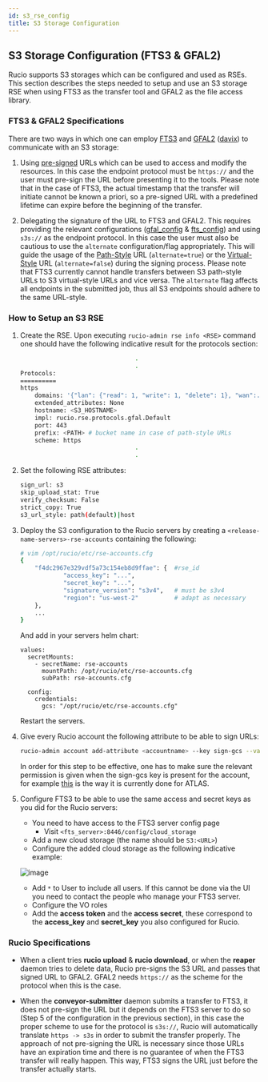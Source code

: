 ```yaml
---
id: s3_rse_config
title: S3 Storage Configuration
---
```


## S3 Storage Configuration (FTS3 & GFAL2)

Rucio supports S3 storages which can be configured and used as RSEs. This section describes the steps needed to setup and use an S3 storage RSE when using FTS3 as the transfer tool and GFAL2 as the file access library.

### FTS3 & GFAL2 Specifications

There are two ways in which one can employ [FTS3](https://fts3-docs.web.cern.ch/fts3-docs/docs/s3_support.html#s3-support)  and [GFAL2](https://dmc-docs.web.cern.ch/dmc-docs/gfal2/plugins.html#gfal2-plugin-http) ([davix](https://davix.web.cern.ch/davix/docs/devel/cloud-support.html#amazon-s3)) to communicate with an S3 storage:

1. Using [pre-signed](https://docs.aws.amazon.com/AmazonS3/latest/userguide/ShareObjectPreSignedURL.html) URLs which can be used to access and modify the resources. In this case the endpoint protocol must be `https://` and the user must pre-sign the URL before presenting it to the tools. Please note that in the case of FTS3, the actual timestamp that the transfer will initiate cannot be known a priori, so a pre-signed URL with a predefined lifetime can expire before the beginning of the transfer.

2. Delegating the signature of the URL to FTS3 and GFAL2. This requires providing the relevant configurations ([gfal_config](https://dmc-docs.web.cern.ch/dmc-docs/gfal2/plugins.html#for-a-specific-host) & [fts_config](https://fts3-docs.web.cern.ch/fts3-docs/docs/s3_support.html#configuration)) and using `s3s://` as the endpoint protocol. In this case the user must also be cautious to use the `alternate` configuration/flag appropriately. This will guide the usage of the [Path-Style](https://docs.aws.amazon.com/AmazonS3/latest/userguide/VirtualHosting.html) URL (`alternate=true`) or the [Virtual-Style](https://docs.aws.amazon.com/AmazonS3/latest/userguide/VirtualHosting.html) URL (`alternate=false`) during the signing process. Please note that FTS3 currently cannot handle transfers between S3 path-style URLs to S3 virtual-style URLs and vice versa. The `alternate` flag affects all endpoints in the submitted job, thus all S3 endpoints should adhere to the same URL-style.

### How to Setup an S3 RSE

1. Create the RSE. Upon executing `rucio-admin rse info <RSE>` command one should     have the following indicative result for the protocols section:

    ```bash
                                    .
                                    .
    Protocols:
    ==========
    https
        domains: '{"lan": {"read": 1, "write": 1, "delete": 1}, "wan":..}'
        extended_attributes: None
        hostname: <S3_HOSTNAME>
        impl: rucio.rse.protocols.gfal.Default
        port: 443
        prefix: <PATH> # bucket name in case of path-style URLs
        scheme: https
                                    .
                                    .
    ```

2. Set the following RSE attributes:

    ```bash
    sign_url: s3
    skip_upload_stat: True
    verify_checksum: False
    strict_copy: True
    s3_url_style: path(default)|host
    ```

3. Deploy the S3 configuration to the Rucio servers by creating a `<release-name-servers>-rse-accounts` containing the following:

    ```bash
    # vim /opt/rucio/etc/rse-accounts.cfg
    {
        "f4dc2967e329vdf5a73c154eb8d9ffae": {  #rse_id
                "access_key": "...",
                "secret_key": "...",
                "signature_version": "s3v4",   # must be s3v4
                "region": "us-west-2"          # adapt as necessary
        },
        ...
    }
    ```

    And add in your servers helm chart:

    ```
    values:
      secretMounts:
        - secretName: rse-accounts
          mountPath: /opt/rucio/etc/rse-accounts.cfg
          subPath: rse-accounts.cfg

      config:
        credentials:
          gcs: "/opt/rucio/etc/rse-accounts.cfg"

    ```

    Restart the servers.

4. Give every Rucio account the following attribute to be able to sign URLs:

    ```bash
    rucio-admin account add-attribute <accountname> --key sign-gcs --value true
    ```

    In order for this step to be effective, one has to make sure the relevant permission is given when the sign-gcs key is present for the account, for example [this](https://github.com/rucio/rucio/blob/88984a4dbc9d8be4e254f61545c7066e6c67de56/lib/rucio/core/permission/atlas.py#L1152) is the way it is currently done for ATLAS.

5. Configure FTS3 to be able to use the same access and secret keys as you did for the Rucio servers:

    * You need to have access to the FTS3 server config page
      * Visit `<fts_server>:8446/config/cloud_storage`
    * Add a new cloud storage (the name should be `S3:<URL>`)
    * Configure the added cloud storage as the following indicative example:

    ![image](/img/fts_s3_config.png)

    * Add `*` to User to include all users. If this cannot be done via the UI you need to contact the people who manage your FTS3 server.
    * Configure the VO roles
    * Add the __access token__ and the __access secret__, these correspond to the __access_key__ and __secret_key__ you also configured for Rucio.

### Rucio Specifications

* When a client tries __rucio upload__ & __rucio download__, or when the __reaper__ daemon tries to delete data, Rucio pre-signs the S3 URL and passes that signed URL to GFAL2. GFAL2 needs `https://` as the scheme for the protocol when this is the case.

* When the __conveyor-submitter__ daemon submits a transfer to FTS3, it does not pre-sign the URL but it depends on the FTS3 server to do so (Step 5 of the configuration in the previous section), in this case the proper scheme to use for the protocol is `s3s://`, Rucio will automatically translate `https -> s3s` in order to submit the transfer properly. The approach of not pre-signing the URL is necessary since those URLs have an expiration time and there is no guarantee of when the FTS3 transfer will really happen. This way, FTS3 signs the URL just before the transfer actually starts.
